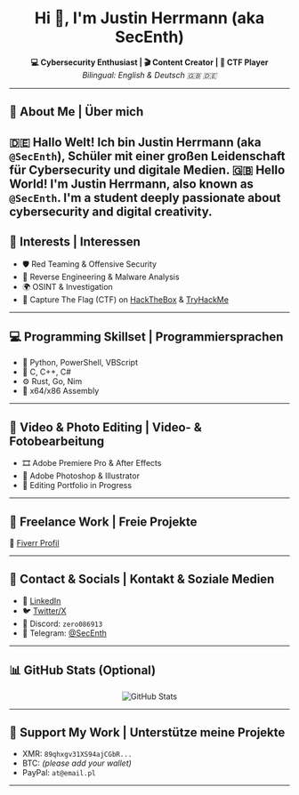 <h1 align="center">Hi 👋, I'm Justin Herrmann (aka SecEnth)</h1>
<p align="center">
  <strong>💻 Cybersecurity Enthusiast | 🎬 Content Creator | 🎯 CTF Player</strong><br>
  <em>Bilingual: English & Deutsch 🇬🇧 🇩🇪</em>
</p>

---

## 🧠 About Me | Über mich
🇩🇪 **Hallo Welt!** Ich bin Justin Herrmann (aka `@SecEnth`), Schüler mit einer großen Leidenschaft für Cybersecurity und digitale Medien.
🇬🇧 **Hello World!** I'm Justin Herrmann, also known as `@SecEnth`. I'm a student deeply passionate about cybersecurity and digital creativity.  
---

## 🔐 Interests | Interessen
- 🛡️ Red Teaming & Offensive Security  
- 🐞 Reverse Engineering & Malware Analysis  
- 🌍 OSINT & Investigation  
- 🎯 Capture The Flag (CTF) on [HackTheBox](https://hackthebox.eu) & [TryHackMe](https://tryhackme.com)

---

## 💻 Programming Skillset | Programmiersprachen

- 🐍 Python, PowerShell, VBScript  
- 🧠 C, C++, C#  
- ⚙️ Rust, Go, Nim  
- 🧬 x64/x86 Assembly

---

## 🎥 Video & Photo Editing | Video- & Fotobearbeitung

- 🎞️ Adobe Premiere Pro & After Effects  
- 📸 Adobe Photoshop & Illustrator  
- 📂 Editing Portfolio in Progress

---

## 💼 Freelance Work | Freie Projekte

🔗 [Fiverr Profil](https://fiverr.com/sellers/SecEnth)

---

## 📱 Contact & Socials | Kontakt & Soziale Medien

- 🔗 [LinkedIn](https://www.linkedin.com/)  
- 🐦 [Twitter/X](https://x.com)  
- 💬 Discord: `zero086913`  
- 📲 Telegram: [@SecEnth](https://t.me/SecEnth)

---

## 📊 GitHub Stats (Optional)

<p align="center">
  <img src="https://github-readme-stats.vercel.app/api?username=SecEnth&show_icons=true&theme=radical" alt="GitHub Stats" />
</p>

---

## 💸 Support My Work | Unterstütze meine Projekte

- XMR: `89qhxgv31XS94ajCGbR...`
- BTC: *(please add your wallet)*
- PayPal: `at@email.pl`

---


